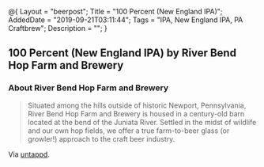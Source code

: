 @{
 Layout = "beerpost";
 Title = "100 Percent (New England IPA)";
 AddedDate = "2019-09-21T03:11:44";
 Tags = "IPA, New England IPA, PA Craftbrew";
 Description = "";
 }
 

## 100 Percent (New England IPA) by River Bend Hop Farm and Brewery

### About River Bend Hop Farm and Brewery

> Situated among the hills outside of historic Newport, Pennsylvania, River Bend Hop Farm and Brewery is housed in a century-old barn located at the bend of the Juniata River. Settled in the midst of wildlife and our own hop fields, we offer a true farm-to-beer glass (or growler!) approach to the craft beer industry.

Via [untappd][untappd-url].

[untappd-url]: <https://untappd.com//RiverBendHopFarmandBrewery>
